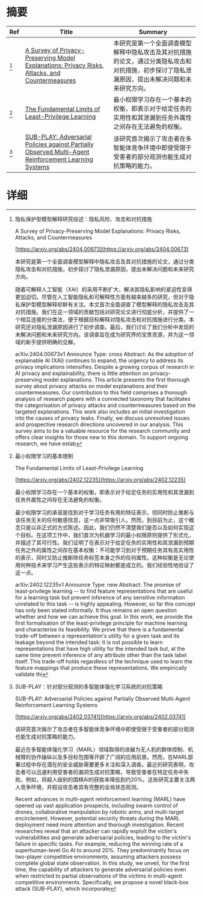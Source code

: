 # 摘要

| Ref | Title | Summary |
| --- | --- | --- |
| [^1] | [A Survey of Privacy-Preserving Model Explanations: Privacy Risks, Attacks, and Countermeasures](https://arxiv.org/abs/2404.00673) | 本研究是第一个全面调查模型解释中隐私攻击及其对抗措施的论文，通过分类隐私攻击和对抗措施，初步探讨了隐私泄漏原因，提出未解决问题和未来研究方向。 |
| [^2] | [The Fundamental Limits of Least-Privilege Learning](https://arxiv.org/abs/2402.12235) | 最小权限学习存在一个基本的权衡，即表示对于给定任务的实用性和其泄漏到任务外属性之间存在无法避免的权衡。 |
| [^3] | [SUB-PLAY: Adversarial Policies against Partially Observed Multi-Agent Reinforcement Learning Systems](https://arxiv.org/abs/2402.03741) | 该研究首次揭示了攻击者在多智能体竞争环境中即使受限于受害者的部分观测也能生成对抗策略的能力。 |

# 详细

[^1]: 隐私保护型模型解释研究综述：隐私风险、攻击和对抗措施

    A Survey of Privacy-Preserving Model Explanations: Privacy Risks, Attacks, and Countermeasures

    [https://arxiv.org/abs/2404.00673](https://arxiv.org/abs/2404.00673)

    本研究是第一个全面调查模型解释中隐私攻击及其对抗措施的论文，通过分类隐私攻击和对抗措施，初步探讨了隐私泄漏原因，提出未解决问题和未来研究方向。

    

    随着可解释人工智能（XAI）的采用不断扩大，解决其隐私影响的紧迫性变得更加迫切。尽管在人工智能隐私和可解释性方面有越来越多的研究，但对于隐私保护型模型解释却鲜有关注。本文首次全面调查了模型解释的隐私攻击及其对抗措施。我们在这一领域的贡献包括对研究论文进行彻底分析，并提供了一个相互连接的分类法，便于根据目标解释对隐私攻击和对抗措施进行分类。本研究还对隐私泄漏原因进行了初步调查。最后，我们讨论了我们分析中发现的未解决问题和未来研究方向。该调查旨在成为研究界的宝贵资源，并为这一领域的新手提供明确的见解。

    arXiv:2404.00673v1 Announce Type: cross  Abstract: As the adoption of explainable AI (XAI) continues to expand, the urgency to address its privacy implications intensifies. Despite a growing corpus of research in AI privacy and explainability, there is little attention on privacy-preserving model explanations. This article presents the first thorough survey about privacy attacks on model explanations and their countermeasures. Our contribution to this field comprises a thorough analysis of research papers with a connected taxonomy that facilitates the categorisation of privacy attacks and countermeasures based on the targeted explanations. This work also includes an initial investigation into the causes of privacy leaks. Finally, we discuss unresolved issues and prospective research directions uncovered in our analysis. This survey aims to be a valuable resource for the research community and offers clear insights for those new to this domain. To support ongoing research, we have estab
    
[^2]: 最小权限学习的基本限制

    The Fundamental Limits of Least-Privilege Learning

    [https://arxiv.org/abs/2402.12235](https://arxiv.org/abs/2402.12235)

    最小权限学习存在一个基本的权衡，即表示对于给定任务的实用性和其泄漏到任务外属性之间存在无法避免的权衡。

    

    最少权限学习的承诺是找到对于学习任务有用的特征表示，但同时防止推断与该任务无关的任何敏感信息，这一点非常吸引人。然而，到目前为止，这个概念只是以非正式的方式陈述。因此，我们仍然不清楚我们是否以及如何实现这个目标。在这项工作中，我们首次为机器学习的最小权限原则提供了形式化，并描述了其可行性。我们证明了在表示对于给定任务的实用性和其泄漏到预期任务之外的属性之间存在基本权衡：不可能学习到对于预期任务具有高实用性的表示，同时又防止推断除任务标签本身之外的任何属性。这种权衡是无论使用何种技术来学习产生这些表示的特征映射都是成立的。我们经验性地验证了这一点。

    arXiv:2402.12235v1 Announce Type: new  Abstract: The promise of least-privilege learning -- to find feature representations that are useful for a learning task but prevent inference of any sensitive information unrelated to this task -- is highly appealing. However, so far this concept has only been stated informally. It thus remains an open question whether and how we can achieve this goal. In this work, we provide the first formalisation of the least-privilege principle for machine learning and characterise its feasibility. We prove that there is a fundamental trade-off between a representation's utility for a given task and its leakage beyond the intended task: it is not possible to learn representations that have high utility for the intended task but, at the same time prevent inference of any attribute other than the task label itself. This trade-off holds regardless of the technique used to learn the feature mappings that produce these representations. We empirically validate thi
    
[^3]: SUB-PLAY：针对部分观测的多智能体强化学习系统的对抗策略

    SUB-PLAY: Adversarial Policies against Partially Observed Multi-Agent Reinforcement Learning Systems

    [https://arxiv.org/abs/2402.03741](https://arxiv.org/abs/2402.03741)

    该研究首次揭示了攻击者在多智能体竞争环境中即使受限于受害者的部分观测也能生成对抗策略的能力。

    

    最近在多智能体强化学习（MARL）领域取得的进展为无人机的群体控制、机械臂的协作操纵以及多目标包围等开辟了广阔的应用前景。然而，在MARL部署过程中存在潜在的安全威胁需要更多关注和深入调查。最近的研究表明，攻击者可以迅速利用受害者的漏洞生成对抗策略，导致受害者在特定任务中失败。例如，将超人级别的围棋AI的获胜率降低到约20%。这些研究主要关注两人竞争环境，并假设攻击者具有完整的全局状态观测。

    Recent advances in multi-agent reinforcement learning (MARL) have opened up vast application prospects, including swarm control of drones, collaborative manipulation by robotic arms, and multi-target encirclement. However, potential security threats during the MARL deployment need more attention and thorough investigation. Recent researches reveal that an attacker can rapidly exploit the victim's vulnerabilities and generate adversarial policies, leading to the victim's failure in specific tasks. For example, reducing the winning rate of a superhuman-level Go AI to around 20%. They predominantly focus on two-player competitive environments, assuming attackers possess complete global state observation.   In this study, we unveil, for the first time, the capability of attackers to generate adversarial policies even when restricted to partial observations of the victims in multi-agent competitive environments. Specifically, we propose a novel black-box attack (SUB-PLAY), which incorporate
    

